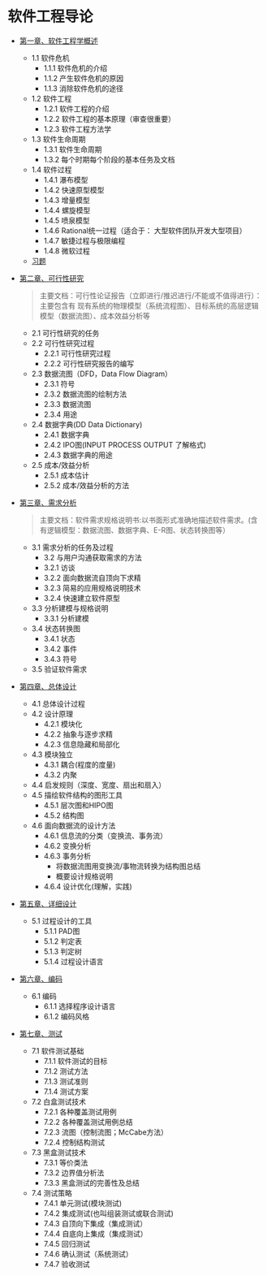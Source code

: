 # 软件工程导论

* [第一章、软件工程学概述](./第一章、软件工程学概述/第一章软件工程学概述.md)
  * 1.1 软件危机
    * 1.1.1 软件危机的介绍
    * 1.1.2 产生软件危机的原因
    * 1.1.3 消除软件危机的途径
  * 1.2 软件工程
    * 1.2.1 软件工程的介绍
    * 1.2.2 软件工程的基本原理（审查很重要）
    * 1.2.3 软件工程方法学
  * 1.3 软件生命周期
    * 1.3.1 软件生命周期
    * 1.3.2 每个时期每个阶段的基本任务及文档
  * 1.4 软件过程
    * 1.4.1 瀑布模型
    * 1.4.2 快速原型模型
    * 1.4.3 增量模型
    * 1.4.4 螺旋模型
    * 1.4.5 喷泉模型
    * 1.4.6 Rational统一过程（适合于： 大型软件团队开发大型项目）
    * 1.4.7 敏捷过程与极限编程
    * 1.4.8 微软过程
  * [习题](./第一章、软件工程学概述/习题.md)
  
* [第二章、可行性研究](./第二章、可行性研究/第二章可行性研究.md)

	>主要文档：可行性论证报告（立即进行/推迟进行/不能或不值得进行）：主要包含有 现有系统的物理模型（系统流程图）、目标系统的高层逻辑模型（数据流图）、成本效益分析等


  * 2.1 可行性研究的任务
  * 2.2 可行性研究过程
    * 2.2.1 可行性研究过程
    * 2.2.2 可行性研究报告的编写
  * 2.3 数据流图（DFD，Data Flow Diagram）
    * 2.3.1 符号
    * 2.3.2 数据流图的绘制方法
    * 2.3.3 数据流图
    * 2.3.4 用途
  * 2.4 数据字典(DD Data Dictionary)
    * 2.4.1 数据字典
    * 2.4.2 IPO图(INPUT PROCESS OUTPUT 了解格式)
    * 2.4.3 数据字典的用途
  * 2.5 成本/效益分析
    * 2.5.1 成本估计
    * 2.5.2 成本/效益分析的方法
* [第三章、需求分析](./第三章、需求分析/第三章需求分析.md)

	>主要文档：软件需求规格说明书:以书面形式准确地描述软件需求。(含有逻辑模型：数据流图、数据字典、E-R图、状态转换图等）

  * 3.1 需求分析的任务及过程
    * 3.2 与用户沟通获取需求的方法
    * 3.2.1 访谈
    * 3.2.2 面向数据流自顶向下求精
    * 3.2.3 简易的应用规格说明技术
    * 3.2.4 快速建立软件原型
  * 3.3  分析建模与规格说明
    * 3.3.1 分析建模
  * 3.4 状态转换图
    * 3.4.1 状态
    * 3.4.2 事件
    * 3.4.3 符号
  * 3.5 验证软件需求
* [第四章、总体设计](./第四章、总体设计/第四章总体设计.md)
  * 4.1 总体设计过程
  * 4.2 设计原理
    * 4.2.1 模块化
    * 4.2.2 抽象与逐步求精
    * 4.2.3 信息隐藏和局部化
  * 4.3 模块独立
    * 4.3.1 耦合(程度的度量)
    * 4.3.2 内聚
  * 4.4 启发规则（深度、宽度、扇出和扇入）
  * 4.5 描绘软件结构的图形工具
    * 4.5.1 层次图和HIPO图
    * 4.5.2 结构图
  * 4.6 面向数据流的设计方法
    * 4.6.1 信息流的分类（变换流、事务流）
    * 4.6.2 变换分析
    * 4.6.3 事务分析
      * 将数据流图用变换流/事物流转换为结构图总结
      * 概要设计规格说明
    * 4.6.4 设计优化(理解，实践)
* [第五章、详细设计](./第五章、详细设计/第五章详细设计.md)
  * 5.1 过程设计的工具
    * 5.1.1 PAD图
    * 5.1.2 判定表
    * 5.1.3 判定树
    * 5.1.4 过程设计语言
* [第六章、编码](./第六章、编码/第六章编码.md)
  * 6.1 编码
    * 6.1.1 选择程序设计语言
    * 6.1.2 编码风格
* [第七章、测试](./第七章、测试/第七章测试.md)
  * 7.1 软件测试基础
    * 7.1.1 软件测试的目标
    * 7.1.2 测试方法
    * 7.1.3 测试准则
    * 7.1.4 测试方案
  * 7.2 白盒测试技术
    * 7.2.1 各种覆盖测试用例
    * 7.2.2 各种覆盖测试用例总结
    * 7.2.3 流图（控制流图；McCabe方法）
    * 7.2.4 控制结构测试
  * 7.3 黑盒测试技术
    * 7.3.1 等价类法
    * 7.3.2 边界值分析法
    * 7.3.3 黑盒测试的完善性及总结
  * 7.4 测试策略
    * 7.4.1 单元测试(模块测试)
    * 7.4.2 集成测试(也叫组装测试或联合测试)
    * 7.4.3 自顶向下集成（集成测试）
    * 7.4.4 自底向上集成（集成测试）
    * 7.4.5 回归测试
    * 7.4.6 确认测试（系统测试）
    * 7.4.7 验收测试




